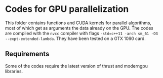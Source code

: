 # Codes for GPU parallelization
This folder contains functions and CUDA kernels for parallel algorithms, most of which get as arguments the data already on the GPU.
The codes are compiled with the ```nvcc``` compiler with flags ```-std=c++11 -arch sm_61 -O3 --expt-extended-lambda```. They have been tested on a GTX 1060 card.

## Requirements
Some of the codes require the latest version of thrust and moderngpu libraries.